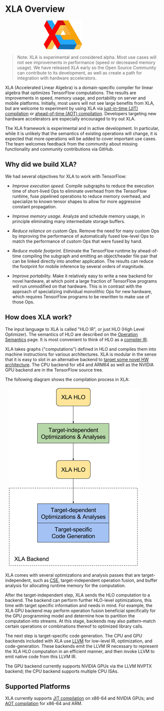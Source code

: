 # XLA Overview

<div style="width:50%; margin:auto; margin-bottom:10px; margin-top:20px;">
<img style="width:50%" src="./images/xlalogo.png">
</div>

> Note: XLA is experimental and considered alpha.  Most use cases will not
> see improvements in performance (speed or decreased memory usage). We have
> released XLA early so the Open Source Community can contribute to its
> development, as well as create a path for integration with hardware
> accelerators.

XLA (Accelerated Linear Algebra) is a domain-specific compiler for linear
algebra that optimizes TensorFlow computations. The results are improvements in
speed, memory usage, and portability on server and mobile platforms. Initially,
most users will not see large benefits from XLA, but are welcome to experiment
by using XLA via [just-in-time (JIT) compilation](./jit.md) or
[ahead-of-time (AOT) compilation](./tfcompile.md). Developers targeting new
hardware accelerators are especially encouraged to try out XLA.

The XLA framework is experimental and in active development. In particular,
while it is unlikely that the semantics of existing operations will change, it
is expected that more operations will be added to cover important use cases. The
team welcomes feedback from the community about missing functionality and
community contributions via GitHub.

## Why did we build XLA?

We had several objectives for XLA to work with TensorFlow:

*   *Improve execution speed.* Compile subgraphs to reduce the execution time of
    short-lived Ops to eliminate overhead from the TensorFlow runtime, fuse
    pipelined operations to reduce memory overhead, and specialize to known
    tensor shapes to allow for more aggressive constant propagation.

*   *Improve memory usage.* Analyze and schedule memory usage, in principle
    eliminating many intermediate storage buffers.

*   *Reduce reliance on custom Ops.* Remove the need for many custom Ops by
    improving the performance of automatically fused low-level Ops to match the
    performance of custom Ops that were fused by hand.

*   *Reduce mobile footprint.* Eliminate the TensorFlow runtime by ahead-of-time
    compiling the subgraph and emitting an object/header file pair that can be
    linked directly into another application. The results can reduce the
    footprint for mobile inference by several orders of magnitude.

*   *Improve portability.* Make it relatively easy to write a new backend for
    novel hardware, at which point a large fraction of TensorFlow programs will
    run unmodified on that hardware. This is in contrast with the approach of
    specializing individual monolithic Ops for new hardware, which requires
    TensorFlow programs to be rewritten to make use of those Ops.

## How does XLA work?

The input language to XLA is called "HLO IR", or just HLO (High Level
Optimizer). The semantics of HLO are described on the
[Operation Semantics](./operation_semantics.md) page. It
is most convenient to think of HLO as a
[compiler IR](https://en.wikipedia.org/wiki/Intermediate_representation).

XLA takes graphs ("computations") defined in HLO and compiles them into machine
instructions for various architectures. XLA is modular in the sense that it is
easy to slot in an alternative backend to
[target some novel HW architecture](./developing_new_backend.md).
The CPU backend for x64 and ARM64 as well as the NVIDIA GPU backend are in the
TensorFlow source tree.

The following diagram shows the compilation process in XLA:

<div style="width:95%; margin:auto; margin-bottom:10px; margin-top:20px;">
  <img src="./images/how-does-xla-work.png">
</div>

XLA comes with several optimizations and analysis passes that are
target-independent, such as
[CSE](https://en.wikipedia.org/wiki/Common_subexpression_elimination),
target-independent operation fusion, and buffer analysis for allocating runtime
memory for the computation.

After the target-independent step, XLA sends the HLO computation to a backend.
The backend can perform further HLO-level optimizations, this time with target
specific information and needs in mind. For example, the XLA GPU backend may
perform operation fusion beneficial specifically for the GPU programming model
and determine how to partition the computation into streams. At this stage,
backends may also pattern-match certain operations or combinations thereof to
optimized library calls.

The next step is target-specific code generation. The CPU and GPU backends
included with XLA use [LLVM](http://llvm.org) for low-level IR, optimization,
and code-generation. These backends emit the LLVM IR necessary to represent the
XLA HLO computation in an efficient manner, and then invoke LLVM to emit native
code from this LLVM IR.

The GPU backend currently supports NVIDIA GPUs via the LLVM NVPTX backend; the
CPU backend supports multiple CPU ISAs.

## Supported Platforms

XLA currently supports [JIT compilation](./jit.md) on x86-64 and NVIDIA GPUs; and
[AOT compilation](./tfcompile.md) for x86-64 and ARM.
